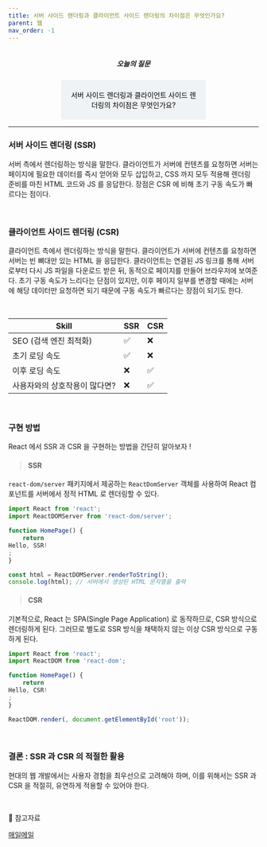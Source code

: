 ```yaml
---
title: 서버 사이드 렌더링과 클라이언트 사이드 렌더링의 차이점은 무엇인가요?
parent: 웹
nav_order: -1
---
```


<div style="text-align: center; display: flex;
    flex-direction: column;
    align-items: center;">
    <h5>오늘의 질문</h5>
    <div style="color: black; background-color: #F0F3F5; border-radius: 5px; width: 50%; padding: 20px;">
    서버 사이드 렌더링과 클라이언트 사이드 렌더링의 차이점은 무엇인가요?
    </div>
</div>

---

### 서버 사이드 렌더링 (SSR)

서버 측에서 렌더링하는 방식을 말한다. 클라이언트가 서버에 컨텐츠를 요청하면 서버는 페이지에 필요한 데이터를 즉시 얻어와 모두 삽입하고, CSS 까지 모두 적용해 렌더링 준비를 마친 HTML 코드와 JS 를 응답한다. 장점은 CSR 에 비해 초기 구동 속도가 빠르다는 점이다.

<br>

### 클라이언트 사이드 렌더링 (CSR)

클라이언트 측에서 렌더링하는 방식을 말한다. 클라이언트가 서버에 컨텐츠를 요청하면 서버는 빈 뼈대만 있는 HTML 을 응답한다. 클라이언트는 연결된 JS 링크를 통해 서버로부터 다시 JS 파일을 다운로드 받은 뒤, 동적으로 페이지를 만들어 브라우저에 보여준다. 초기 구동 속도가 느리다는 단점이 있지만, 이후 페이지 일부를 변경할 때에는 서버에 해당 데이터만 요청하면 되기 때문에 구동 속도가 빠르다는 장점이 되기도 한다.

<br>

| Skill | SSR | CSR |
|---|---|---|
| SEO (검색 엔진 최적화) | ✅ | ❌ |
| 초기 로딩 속도 | ✅ | ❌ |
| 이후 로딩 속도 | ❌ | ✅ |
| 사용자와의 상호작용이 많다면? | ❌ | ✅ |

<br>

### 구현 방법

React 에서 SSR 과 CSR 을 구현하는 방법을 간단히 알아보자 !

> #### SSR

```react-dom/server``` 패키지에서 제공하는 ```ReactDomServer``` 객체를 사용하여 React 컴포넌트를 서버에서 정적 HTML 로 렌더링할 수 있다.

``` javascript
import React from 'react';
import ReactDOMServer from 'react-dom/server';

function HomePage() {
    return 
Hello, SSR!
;
}

const html = ReactDOMServer.renderToString();
console.log(html); // 서버에서 생성된 HTML 문자열을 출력
```

> #### CSR

기본적으로, React 는 SPA(Single Page Application) 로 동작하므로, CSR 방식으로 렌더링하게 된다. 그러므로 별도로 SSR 방식을 채택하지 않는 이상 CSR 방식으로 구동하게 된다.

``` javascript
import React from 'react';
import ReactDOM from 'react-dom';

function HomePage() {
    return 
Hello, CSR!
;
}

ReactDOM.render(, document.getElementById('root'));
```

<br>

### 결론 : SSR 과 CSR 의 적절한 활용

현대의 웹 개발에서는 사용자 경험을 최우선으로 고려해야 하며, 이를 위해서는 SSR 과 CSR 을 적절히, 유연하게 적용할 수 있어야 한다.

<br>

🔖 참고자료

[매일메일](https://www.maeil-mail.kr/question/103)